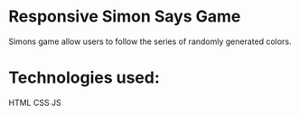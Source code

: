 # Responsive Simon Says Game 

Simons game allow users to follow the series of randomly generated colors.

# Technologies used:

 HTML
 CSS
 JS
